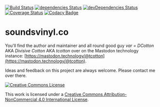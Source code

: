 [![Build Status][ci-img]][ci]
[![dependencies Status](https://david-dm.org/tcotton/soundsvinyl/status.svg)](https://david-dm.org/tcotton/soundsvinyl)
[![devDependencies Status](https://david-dm.org/tcotton/soundsvinyl/dev-status.svg)](https://david-dm.org/tcotton/soundsvinyl?type=dev)
[![Coverage Status](https://coveralls.io/repos/github/TCotton/soundsvinyl/badge.svg?branch=master)](https://coveralls.io/github/TCotton/soundsvinyl?branch=master)
[![Codacy Badge](https://api.codacy.com/project/badge/Grade/cd7f11b5890a4b33bfaee45d239e1668)](https://www.codacy.com/project/TCotton/soundsvinyl/dashboard?utm_source=github.com&amp;utm_medium=referral&amp;utm_content=TCotton/soundsvinyl&amp;utm_campaign=Badge_Grade_Dashboard)

[ci-img]: https://travis-ci.org/TCotton/soundsvinyl.svg
[ci]: https://travis-ci.org/TCotton/soundsvinyl

# soundsvinyl.co

You'll find the author and maintainer and all round good guy _var = DCotton_ AKA _Divisive Cotton_ AKA _tcotton_ over on the Mastodon technology instance: [https://mastodon.technology/@tcotton](https://mastodon.technology/@tcotton). 

Ideas and feedback on this project are always welcome. Please contact me over there.

<a rel="license" href="http://creativecommons.org/licenses/by-nc/4.0/"><img alt="Creative Commons License" style="border-width:0" src="https://i.creativecommons.org/l/by-nc/4.0/88x31.png" /></a>

This work is licensed under a <a rel="license" href="http://creativecommons.org/licenses/by-nc/4.0/">Creative Commons Attribution-NonCommercial 4.0 International License</a>.
